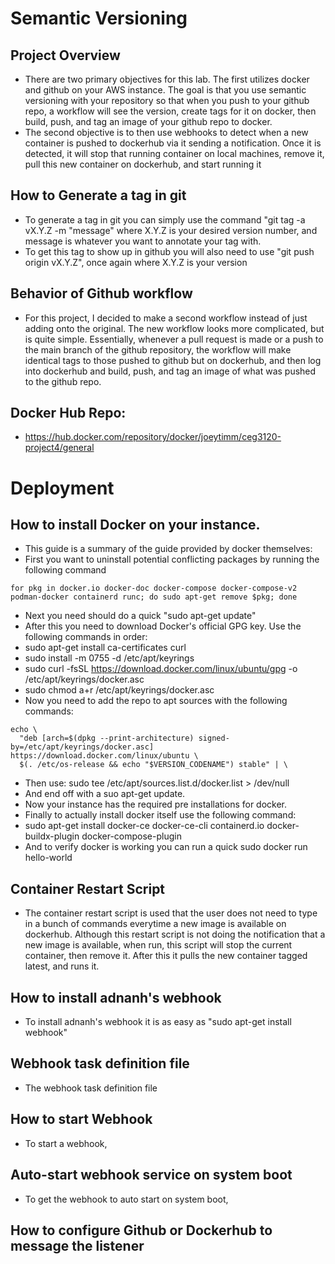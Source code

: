 # Semantic Versioning
## Project Overview
- There are two primary objectives for this lab. The first utilizes docker and github on your AWS instance. The goal is that you use semantic versioning with your repository so that when you push to your github repo, a workflow will see the version, create tags for it on docker, then build, push, and tag an image of your github repo to docker.
- The second objective is to then use webhooks to detect when a new container is pushed to dockerhub via it sending a notification. Once it is detected, it will stop that running container on local machines, remove it, pull this new container on dockerhub, and start running it

## How to Generate a tag in git
- To generate a tag in git you can simply use the command "git tag -a vX.Y.Z -m "message" where X.Y.Z is your desired version number, and message is whatever you want to annotate your tag with.
- To get this tag to show up in github you will also need to use "git push origin vX.Y.Z", once again where X.Y.Z is your version

## Behavior of Github workflow
- For this project, I decided to make a second workflow instead of just adding onto the original. The new workflow looks more complicated, but is quite simple. Essentially, whenever a pull request is made or a push to the main branch of the github repository, the workflow will make identical tags to those pushed to github but on dockerhub, and then log into dockerhub and build, push, and tag an image of what was pushed to the github repo.

## Docker Hub Repo:
- https://hub.docker.com/repository/docker/joeytimm/ceg3120-project4/general


# Deployment
## How to install Docker on your instance.
- This guide is a summary of the guide provided by docker themselves:
- First you want to uninstall potential conflicting packages by running the following command
```
for pkg in docker.io docker-doc docker-compose docker-compose-v2 podman-docker containerd runc; do sudo apt-get remove $pkg; done
```
- Next you need should do a quick "sudo apt-get update"
- After this you need to download Docker's official GPG key. Use the following commands in order: 
- sudo apt-get install ca-certificates curl
- sudo install -m 0755 -d /etc/apt/keyrings
- sudo curl -fsSL https://download.docker.com/linux/ubuntu/gpg -o /etc/apt/keyrings/docker.asc
- sudo chmod a+r /etc/apt/keyrings/docker.asc
- Now you need to add the repo to apt sources with the following commands:
``` 
echo \
  "deb [arch=$(dpkg --print-architecture) signed-by=/etc/apt/keyrings/docker.asc] https://download.docker.com/linux/ubuntu \
  $(. /etc/os-release && echo "$VERSION_CODENAME") stable" | \
```
- Then use: sudo tee /etc/apt/sources.list.d/docker.list > /dev/null 
- And end off with a suo apt-get update. 
- Now your instance has the required pre installations for docker. 
- Finally to actually install docker itself use the following command:
- sudo apt-get install docker-ce docker-ce-cli containerd.io docker-buildx-plugin docker-compose-plugin
- And to verify docker is working you can run a quick sudo docker run hello-world

## Container Restart Script
- The container restart script is used that the user does not need to type in a bunch of commands everytime a new image is available on dockerhub. Although this restart script is not doing the notification that a new image is available, when run, this script will stop the current container, then remove it. After this it pulls the new container tagged latest, and runs it.

## How to install adnanh's webhook
- To install adnanh's webhook it is as easy as "sudo apt-get install webhook"

## Webhook task definition file
- The webhook task definition file  

## How to start Webhook
- To start a webhook, 

## Auto-start webhook service on system boot
- To get the webhook to auto start on system boot, 

## How to configure Github or Dockerhub to message the listener
